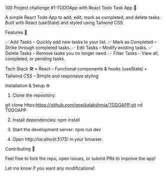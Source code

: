 100 Project challenge #1-TODOApp with React
Todo Task App 📝

A simple React Todo App to add, edit, mark as completed, and delete tasks. Built with React (useState) and styled using Tailwind CSS.

Features 🚀

✅ Add Tasks – Quickly add new tasks to your list.
✅ Mark as Completed – Strike through completed tasks.
✅ Edit Tasks – Modify existing tasks.
✅ Delete Tasks – Remove tasks you no longer need.
✅ Filter Tasks – View all, completed, or pending tasks.

Tech Stack 🛠
• React – Functional components & hooks (useState)
• Tailwind CSS – Simple and responsive styling

Installation & Setup ⚙️
1. Clone the repository:

git clone https:https://github.com/gopikalakshmia/TODOAPP.git
cd TODOAPP

2. Install dependencies:
npm install

3. Start the development server:
npm run dev

4. Open http://localhost:5173/ in your browser.


Contributing 🤝

Feel free to fork the repo, open issues, or submit PRs to improve the app!

Let me know if you want any modifications!

